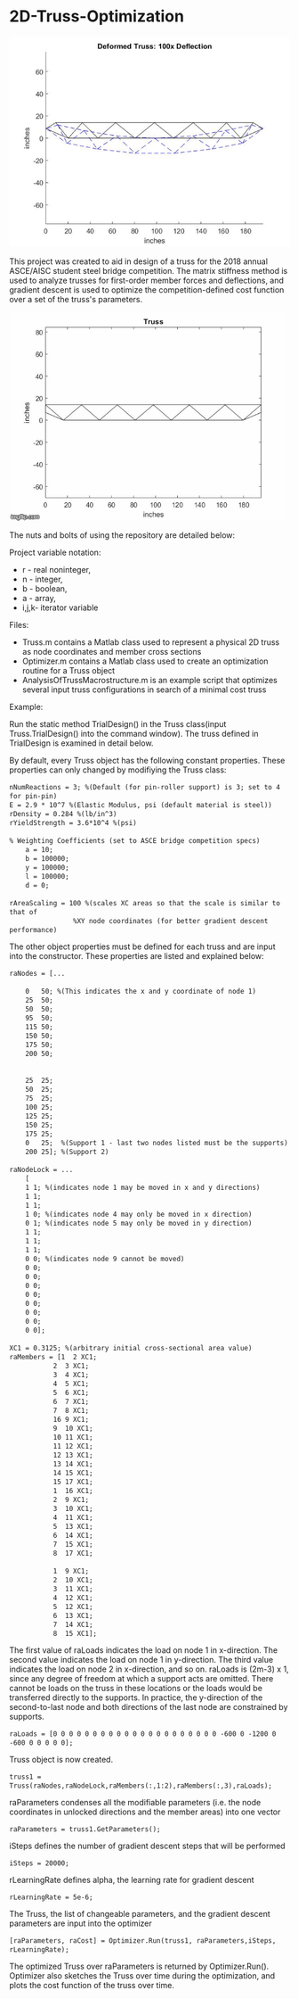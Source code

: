 # 2D-Truss-Optimization

![](readme_ims/deformed.jpg)

This project was created to aid in design of a truss for the 2018 annual ASCE/AISC student steel bridge competition. The matrix stiffness method is used to analyze trusses for first-order member forces and deflections, and gradient descent
is used to optimize the competition-defined cost function over a set of the truss's parameters. 

![](readme_ims/truss.gif)

The nuts and bolts of using the repository are detailed below:

Project variable notation:
- r - real noninteger, 
- n - integer, 
- b - boolean, 
- a - array, 
- i,j,k- iterator variable

Files:
- Truss.m contains a Matlab class used to represent a physical 2D truss as 
        node coordinates and member cross sections 
- Optimizer.m contains a Matlab class used to create an optimization routine 
        for a Truss object
- AnalysisOfTrussMacrostructure.m is an example script that optimizes several 
        input truss configurations in search of a minimal cost truss 

Example:

Run the static method TrialDesign() in the Truss class(input 
Truss.TrialDesign() into the command window). The truss defined in 
TrialDesign is examined in detail below. 

By default, every Truss object has the following constant properties. 
These properties can only changed by modifiying the Truss class:

    nNumReactions = 3; %(Default (for pin-roller support) is 3; set to 4 for pin-pin)
    E = 2.9 * 10^7 %(Elastic Modulus, psi (default material is steel)) 
    rDensity = 0.284 %(lb/in^3)
    rYieldStrength = 3.6*10^4 %(psi)
        
    % Weighting Coefficients (set to ASCE bridge competition specs)
        a = 10;
        b = 100000;
        y = 100000;
        l = 100000;
        d = 0;
       
    rAreaScaling = 100 %(scales XC areas so that the scale is similar to that of 
                    %XY node coordinates (for better gradient descent performance)

The other object properties must be defined for each truss and are input 
into the constructor. These properties are listed and explained below:

    raNodes = [...

        0   50; %(This indicates the x and y coordinate of node 1)
        25  50;
        50  50;
        95  50;
        115 50;
        150 50;
        175 50;
        200 50;


        25  25;
        50  25;
        75  25;
        100 25;
        125 25;
        150 25;
        175 25;
        0   25;  %(Support 1 - last two nodes listed must be the supports)
        200 25]; %(Support 2)

    raNodeLock = ...
        [
        1 1; %(indicates node 1 may be moved in x and y directions)
        1 1;
        1 1;
        1 0; %(indicates node 4 may only be moved in x direction)
        0 1; %(indicates node 5 may only be moved in y direction)
        1 1;
        1 1;
        1 1;
        0 0; %(indicates node 9 cannot be moved)
        0 0;
        0 0;
        0 0;
        0 0;
        0 0;
        0 0;
        0 0;
        0 0];

    XC1 = 0.3125; %(arbitrary initial cross-sectional area value)
    raMembers = [1  2 XC1; 
               2  3 XC1; 
               3  4 XC1;
               4  5 XC1;
               5  6 XC1;
               6  7 XC1;
               7  8 XC1;
               16 9 XC1;
               9  10 XC1;
               10 11 XC1;
               11 12 XC1;
               12 13 XC1;
               13 14 XC1;
               14 15 XC1;
               15 17 XC1;
               1  16 XC1;
               2  9 XC1;
               3  10 XC1;
               4  11 XC1;
               5  13 XC1;
               6  14 XC1;
               7  15 XC1;
               8  17 XC1;

               1  9 XC1;
               2  10 XC1;
               3  11 XC1;
               4  12 XC1;
               5  12 XC1;
               6  13 XC1;
               7  14 XC1;
               8  15 XC1];

The first value of raLoads indicates the load on node 1 in x-direction. The 
second value indicates the load on node 1 in y-direction. The third value 
indicates the load on node 2 in x-direction, and so on. raLoads is (2m-3) x 1, since 
any degree of freedom at which a support acts are omitted. There cannot be loads on
the truss in these locations or the loads would be transferred directly to the supports. 
In practice, the y-direction of the second-to-last node and both directions of the last
node are constrained by supports.

    raLoads = [0 0 0 0 0 0 0 0 0 0 0 0 0 0 0 0 0 0 0 0 0 -600 0 -1200 0 -600 0 0 0 0 0];


Truss object is now created.
          
    truss1 = Truss(raNodes,raNodeLock,raMembers(:,1:2),raMembers(:,3),raLoads);


raParameters condenses all the modifiable parameters (i.e. the node 
coordinates in unlocked directions and the member areas) into one vector

    raParameters = truss1.GetParameters();


iSteps defines the number of gradient descent steps that will be performed

    iSteps = 20000;

rLearningRate defines alpha, the learning rate for gradient descent

    rLearningRate = 5e-6;

The Truss, the list of changeable parameters, and the gradient descent 
parameters are input into the optimizer

    [raParameters, raCost] = Optimizer.Run(truss1, raParameters,iSteps, rLearningRate);


The optimized Truss over raParameters is returned by Optimizer.Run().
Optimizer also sketches the Truss over time during the optimization, and
plots the cost function of the truss over time.
